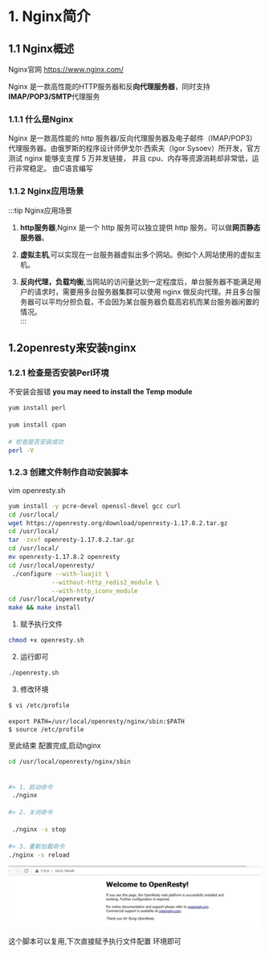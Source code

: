 # 1. Nginx简介

## 1.1 Nginx概述
Nginx官网  https://www.nginx.com/

Nginx 是一款高性能的HTTP服务器和反**向代理服务器**，同时支持**IMAP/POP3/SMTP**代理服务

### 1.1.1 什么是Nginx

Nginx 是一款高性能的 http 服务器/反向代理服务器及电子邮件（IMAP/POP3）代理服务器。由俄罗斯的程序设计师伊戈尔·西索夫（Igor Sysoev）所开发，官方测试 nginx 能够支支撑 5 万并发链接， 并且 cpu、内存等资源消耗却非常低，运行非常稳定。 由C语言编写 

### 1.1.2 Nginx应用场景

:::tip Nginx应用场景

1. **http服务器**,Nginx 是一个 http 服务可以独立提供 http 服务。可以做**网页静态服务器**。

2. **虚拟主机**,可以实现在一台服务器虚拟出多个网站。例如个人网站使用的虚拟主机。

3. **反向代理，负载均衡**,当网站的访问量达到一定程度后，单台服务器不能满足用户的请求时，需要用多台服务器集群可以使用 nginx 做反向代理。并且多台服务器可以平均分担负载，不会因为某台服务器负载高宕机而某台服务器闲置的情况。  
:::


## 1.2openresty来安装nginx

### 1.2.1 检查是否安装Perl环境

不安装会报错
**you may need to install the Temp module**
```sh
yum install perl

yum install cpan

# 检查是否安装成功
perl -V
```

### 1.2.3 创建文件制作**自动安装脚本**

vim  openresty.sh
```sh
yum install -y pcre-devel openssl-devel gcc curl
cd /usr/local/
wget https://openresty.org/download/openresty-1.17.8.2.tar.gz
cd /usr/local/
tar -zxvf openresty-1.17.8.2.tar.gz
cd /usr/local/
mv openresty-1.17.8.2 openresty
cd /usr/local/openresty/
 ./configure --with-luajit \
            --without-http_redis2_module \
            --with-http_iconv_module
cd /usr/local/openresty/ 
make && make install
```


1. 赋予执行文件 

```sh
chmod +x openresty.sh
```

2. 运行即可 

```sh
./openresty.sh 
```

3. 修改环境 

```shell
$ vi /etc/profile
 
export PATH=/usr/local/openresty/nginx/sbin:$PATH
$ source /etc/profile
```

至此结束 配置完成,启动nginx
```sh
cd /usr/local/openresty/nginx/sbin

 
#> 1、启动命令
 ./nginx

#> 2、关闭命令

 ./nginx -s stop

#> 3、重新加载命令
./nginx -s reload
```
<a data-fancybox title="启动nginx" href="./image/nginx02.jpg">![启动nginx](./image/nginx02.jpg)</a>

这个脚本可以复用,下次直接赋予执行文件配置 环境即可  